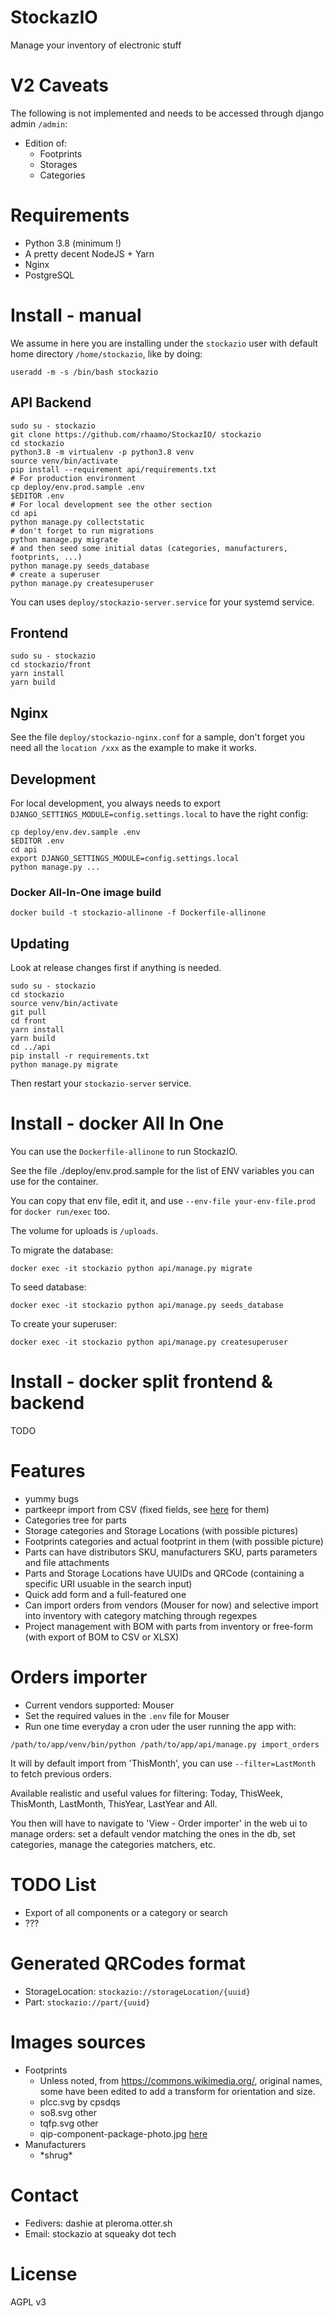 # StockazIO

Manage your inventory of electronic stuff

# V2 Caveats

The following is not implemented and needs to be accessed through django admin `/admin`:
- Edition of:
  - Footprints
  - Storages
  - Categories

# Requirements
- Python 3.8 (minimum !)
- A pretty decent NodeJS + Yarn
- Nginx
- PostgreSQL

# Install - manual

We assume in here you are installing under the `stockazio` user with default home directory `/home/stockazio`, like by doing:
```
useradd -m -s /bin/bash stockazio
```

## API Backend

```shell
sudo su - stockazio
git clone https://github.com/rhaamo/StockazIO/ stockazio
cd stockazio
python3.8 -m virtualenv -p python3.8 venv
source venv/bin/activate
pip install --requirement api/requirements.txt
# For production environment
cp deploy/env.prod.sample .env
$EDITOR .env
# For local development see the other section
cd api
python manage.py collectstatic
# don't forget to run migrations
python manage.py migrate
# and then seed some initial datas (categories, manufacturers, footprints, ...)
python manage.py seeds_database
# create a superuser
python manage.py createsuperuser
```

You can uses `deploy/stockazio-server.service` for your systemd service. 

## Frontend
```shell
sudo su - stockazio
cd stockazio/front
yarn install
yarn build
```

## Nginx
See the file `deploy/stockazio-nginx.conf` for a sample, don't forget you need all the `location /xxx` as the example to make it works.

## Development

For local development, you always needs to export `DJANGO_SETTINGS_MODULE=config.settings.local` to have the right config:
```
cp deploy/env.dev.sample .env
$EDITOR .env
cd api
export DJANGO_SETTINGS_MODULE=config.settings.local
python manage.py ...
```

### Docker All-In-One image build
```
docker build -t stockazio-allinone -f Dockerfile-allinone
```

## Updating
Look at release changes first if anything is needed.

```
sudo su - stockazio
cd stockazio
source venv/bin/activate
git pull
cd front
yarn install
yarn build
cd ../api
pip install -r requirements.txt
python manage.py migrate
```

Then restart your `stockazio-server` service.

# Install - docker All In One
You can use the `Dockerfile-allinone` to run StockazIO.

See the file ./deploy/env.prod.sample for the list of ENV variables you can use for the container.

You can copy that env file, edit it, and use `--env-file your-env-file.prod` for `docker run/exec` too.

The volume for uploads is `/uploads`.

To migrate the database:
```
docker exec -it stockazio python api/manage.py migrate
```

To seed database:
```
docker exec -it stockazio python api/manage.py seeds_database
```

To create your superuser:
```
docker exec -it stockazio python api/manage.py createsuperuser
```

# Install - docker split frontend & backend
TODO

# Features

- yummy bugs
- partkeepr import from CSV (fixed fields, see [here](https://github.com/rhaamo/StockazIO/blob/master/api/controllers/part/management/commands/import_partkeepr.py#L14) for them) 
- Categories tree for parts
- Storage categories and Storage Locations (with possible pictures)
- Footprints categories and actual footprint in them (with possible picture)
- Parts can have distributors SKU, manufacturers SKU, parts parameters and file attachments
- Parts and Storage Locations have UUIDs and QRCode (containing a specific URI usuable in the search input)
- Quick add form and a full-featured one
- Can import orders from vendors (Mouser for now) and selective import into inventory with category matching through regexpes
- Project management with BOM with parts from inventory or free-form (with export of BOM to CSV or XLSX)

# Orders importer
- Current vendors supported: Mouser
- Set the required values in the `.env` file for Mouser
- Run one time everyday a cron uder the user running the app with:
```
/path/to/app/venv/bin/python /path/to/app/api/manage.py import_orders
```

It will by default import from 'ThisMonth', you can use `--filter=LastMonth` to fetch previous orders.

Available realistic and useful values for filtering: Today, ThisWeek, ThisMonth, LastMonth, ThisYear, LastYear and All.

You then will have to navigate to 'View - Order importer' in the web ui to manage orders: set a default vendor matching the ones in the db, set categories, manage the categories matchers, etc.

# TODO List
- Export of all components or a category or search
- ???

# Generated QRCodes format
- StorageLocation: `stockazio://storageLocation/{uuid}`
- Part: `stockazio://part/{uuid}`

# Images sources
- Footprints
    - Unless noted, from https://commons.wikimedia.org/, original names, some have been edited to add a transform for orientation and size.
    - plcc.svg by cpsdqs
    - so8.svg other
    - tqfp.svg other
    - qip-component-package-photo.jpg [here](https://blog.mbedded.ninja/pcb-design/component-packages/qip-component-package/#&gid=1&pid=1)
- Manufacturers
    - \*shrug*

# Contact
- Fedivers: dashie at pleroma.otter.sh
- Email: stockazio at squeaky dot tech

# License
AGPL v3
